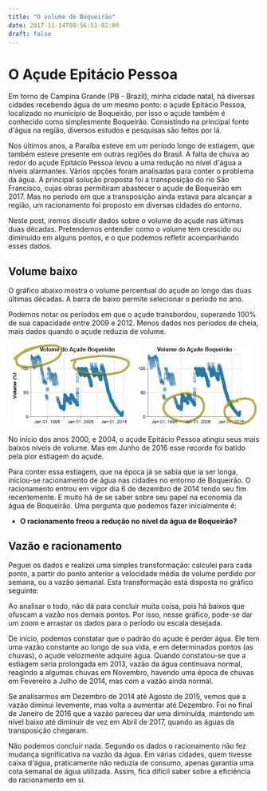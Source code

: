```yaml
---
title: "O volume de Boqueirão"
date: 2017-11-14T00:56:51-02:00
draft: false
---
```

<!-- markdownlint-disable MD033 -->
# O Açude Epitácio Pessoa

Em torno de Campina Grande (PB - Brazil), minha cidade natal, há diversas cidades recebendo água de um mesmo ponto: o açude Epitácio Pessoa, localizado no município de Boqueirão, por isso o açude também é conhecido como simplesmente Boqueirão. Consistindo na principal fonte d'água na região, diversos estudos e pesquisas são feitos por lá.

Nos últimos anos, a Paraíba esteve em um período longo de estiagem, que também esteve presente em outras regiões do Brasil. A falta de chuva ao redor do açude Epitácio Pessoa levou a uma redução no nível d'água a níveis alarmantes. Vários opções foram analisadas para conter o problema da água. A principal solução proposta foi a transposição do rio São Francisco, cujas obras permitiram abastecer o açude de Boqueirão em 2017. Mas no período em que a transposição ainda estava para alcançar a região, um racionamento foi proposto em diversas cidades do entorno.

Neste post, iremos discutir dados sobre o volume do açude nas últimas duas décadas. Pretendemos entender como o volume tem crescido ou diminuído em alguns pontos, e o que podemos refletir acompanhando esses dados.

## Volume baixo

O gráfico abaixo mostra o volume percentual do açude ao longo das duas últimas décadas. A barra de baixo permite selecionar o período no ano.

<div id="grafico-percentual" class="no-vega-bar"></div>

Podemos notar os períodos em que o açude transbordou, superando 100% de sua capacidade entre 2009 e 2012. Menos dados nos períodos de cheia, mais dados quando o açude reduzia de volume.

![](https://github.com/ddspog/neat-as-wine/raw/master/static/images/boqueirao-volume/boqueirao-full-and-empty.png)

No início dos anos 2000, e 2004, o açude Epitácio Pessoa atingiu seus mais baixos níveis de volume. Mas em Junho de 2016 esse recorde foi batido pela pior estiagem do açude.

Para conter essa estiagem, que na época já se sabia que ia ser longa, iniciou-se racionamento de água nas cidades no entorno de Boqueirão. O racionamento entrou em vigor dia 6 de dezembro de 2014 tendo seu fim recentemente. E muito há de se saber sobre seu papel na economia da água de Boqueirão. Uma pergunta que podemos fazer inicialmente é:

- **O racionamento freou a redução no nível da água de Boqueirão?**

## Vazão e racionamento

Peguei os dados e realizei uma simples transformação: calculei para cada ponto, a partir do ponto anterior a velocidade média de volume perdido por semana, ou a vazão semanal. Esta transformação está disposta no gráfico seguinte:

<div id="grafico-vazao" class="no-vega-bar"></div>

Ao analisar o todo, não dá para concluir muita coisa, pois há baixos que ofuscam a vazão nos demais pontos. Por isso, nesse gráfico, pode-se dar um zoom e arrastar os dados para o período ou escala desejada.

De início, podemos constatar que o padrão do açude é perder água. Ele tem uma vazão constante ao longo de sua vida, e em determinados pontos (as chuvas), o açude velozmente adquire água. Quando constatou-se que a estiagem seria prolongada em 2013, vazão da água continuava normal, reagindo a algumas chuvas em Novembro, havendo uma época de chuvas em Fevereiro a Julho de 2014, mas com a vazão ainda normal.

Se analisarmos em Dezembro de 2014 até Agosto de 2015, vemos que a vazão diminui levemente, mas volta a aumentar até Dezembro. Foi no final de Janeiro de 2016 que a vazão pareceu dar uma diminuída, mantendo um nível baixo até diminuir de vez em Abril de 2017, quando as águas da transposição chegaram.

Não podemos concluir nada. Segundo os dados o racionamento não fez mudança significativa na vazão da água. Em várias cidades, quem tivesse caixa d'água, praticamente não reduzia de consumo, apenas garantia uma cota semanal de água utilizada. Assim, fica difícil saber sobre a eficiência do racionamento em si.

<script src="https://cdnjs.cloudflare.com/ajax/libs/vega/3.0.7/vega.js"></script>
<script src="https://cdnjs.cloudflare.com/ajax/libs/vega-lite/2.0.1/vega-lite.js"></script>
<script src="https://cdnjs.cloudflare.com/ajax/libs/vega-embed/3.0.0-rc7/vega-embed.js"></script>
<script src="https://code.jquery.com/jquery-3.2.1.min.js"></script>

<script>
    $.getJSON("https://api.insa.gov.br/reservatorios/12172/monitoramento", dados => {
        const Semana = 7.0 * 86400000.0;

        const VolumeTotalAcude = 100.0 / 411.71;

        EN = ptDate => ptDate.replace(/(\d{2}\/)(\d{2}\/)(\d{4})/, '$2$1$3');

        dados.volumes.forEach((it, i, arr) => {
            arr[i].DataInformacao = EN(it.DataInformacao);
            arr[i].DataValor = new Date(arr[i].DataInformacao);
            arr[i].VolumePercentualCorrigido = it.Volume * VolumeTotalAcude;
            arr[i].Volume = parseFloat(it.Volume);
            if (i != 0) {
                arr[i].TempoDesdeUltimaColeta = arr[i].DataValor - arr[i - 1].DataValor;
                arr[i].TempoDesdeUltimaColetaEmSemanas = arr[i].TempoDesdeUltimaColeta / Semana;

                arr[i].ColetaPorSemana = 1.0 / arr[i].TempoDesdeUltimaColetaEmSemanas;
                arr[i].VazaoPorSemanas = (arr[i - 1].Volume - arr[i].Volume) / arr[i].TempoDesdeUltimaColetaEmSemanas;
            } else {
                arr[i].TempoDesdeUltimaColeta = Infinity;
                arr[i].TempoDesdeUltimaColetaEmSemanas = Infinity;

                arr[i].ColetaPorSemana = 1.0;
                arr[i].VazaoPorSemanas = 0.0;
            }
        })

        const GraficoPercentual = {
            "$schema": "https://vega.github.io/schema/vega-lite/v2.json",
            "data": {
                "values": dados.volumes
            },
            "vconcat": [{
                "title": {
                    "text": "Volume do Açude Boqueirão 1999-2017"
                },
                "height": 295,
                "mark": "point",
                "encoding": {
                    "x": {
                        "field": "DataInformacao",
                        "type": "temporal",
                        "scale": {
                            "domain": {
                                "selection": "brush"
                            }
                        },
                        "axis": {
                            "title": ""
                        }
                    },
                    "y": {
                        "field": "VolumePercentualCorrigido",
                        "type": "quantitative",
                        "axis": {
                            "title": "Volume de Boqueirão (%)"
                        }
                    }
                }
            }, {
                "height": 60,
                "mark": "area",
                "selection": {
                    "brush": {
                        "type": "interval",
                        "encodings": [
                            "x"
                        ],
                        "on": "[mousedown, window:mouseup] > window:mousemove!",
                        "translate": "[mousedown, window:mouseup] > window:mousemove!",
                        "zoom": "wheel!",
                        "mark": {
                            "fill": "#333",
                            "fillOpacity": 0.125,
                            "stroke": "white"
                        },
                        "resolve": "global"
                    }
                },
                "encoding": {
                    "x": {
                        "field": "DataInformacao",
                        "type": "temporal",
                        "axis": {
                            "title": "Selecione o Período",
                            "format": "%Y"
                        }
                    },
                    "y": {
                        "field": "VolumePercentualCorrigido",
                        "type": "quantitative",
                        "axis": {
                            "title": "",
                            "tickCount": 3,
                            "grid": false
                        }
                    }
                }
            }]
        };
        const GraficoVazao = {
            "$schema": "https://vega.github.io/schema/vega-lite/v2.json",
            "data": {
                "values": dados.volumes
            },
            "title": {
                "text": "Vazão d'água semanal do Açude Boqueirão 1999-2017"
            },
            "height": 295,
            "mark": "line",
            "selection": {
                "grid": {
                    "type": "interval",
                    "bind": "scales"
                }
            },
            "encoding": {
                "x": {
                    "field": "DataInformacao",
                    "type": "temporal",
                    "axis": {
                        "title": ""
                    }
                },
                "y": {
                    "field": "VazaoPorSemanas",
                    "type": "quantitative",
                    "axis": {
                        "title": "Vazão Semanal do Açude"
                    }
                }
            }
        };

        vegaEmbed('#grafico-percentual', GraficoPercentual, {
            "width": $('#grafico-percentual').width() * 0.8
        }).catch(console.warn);
        vegaEmbed('#grafico-vazao', GraficoVazao, {
            "width": $('#grafico-vazao').width() * 0.8
        }).catch(console.warn);
    })
</script>

<!-- markdownlint-enable MD033 -->